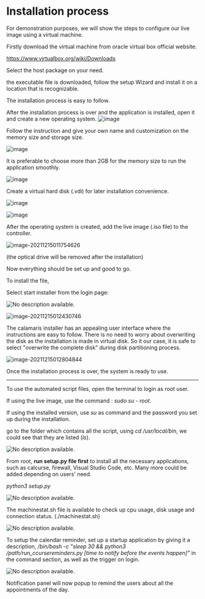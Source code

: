 <h1> Installation process </h1>

For demonstration purposes, we will show the steps to configure our live image using a virtual machine. 



Firstly download the virtual machine from oracle virtual box official website. 

https://www.virtualbox.org/wiki/Downloads

Select the host package on your need. 

the executable file is downloaded, follow the setup Wizard and install it on a location that is recognizable. 

The installation process is easy to follow.



After the installation process is over and the application is installed, open it and create a new operating system. 
![image](https://user-images.githubusercontent.com/55856076/146137189-3f65d5a5-1b46-4824-a71e-0639a5fc11e2.png)


Follow the instruction and give your own name and customization on the memory size and storage size. 

![image](https://user-images.githubusercontent.com/55856076/146137253-92aaf0f0-829b-4197-b1d0-0887d758d9aa.png)


It is preferable to choose more than 2GB for the memory size to run the application smoothly. 

![image](https://user-images.githubusercontent.com/55856076/146137279-c613e5af-d521-452a-9d7a-e8ba00826f9b.png)



Create a virtual hard disk (.vdi) for later installation convenience. 

![image](https://user-images.githubusercontent.com/55856076/146137315-04715cc6-cd2c-44f3-90c1-21e1293240b7.png)

![image](https://user-images.githubusercontent.com/55856076/146137357-96b2d80a-092b-4fd4-9b81-c129f80cf5d3.png)




After the operating system is created, add the live image (.iso file) to the controller. 

![image-20211215011754626](C:\Users\xrosa\AppData\Roaming\Typora\typora-user-images\image-20211215011754626.png) 

(the optical drive will be removed after the installation)

Now everything should be set up and good to go. 



To install the file, 

Select start installer from the login page:

![No description available.](https://scontent-lga3-1.xx.fbcdn.net/v/t1.15752-9/265312277_942033440070425_8824575965237581176_n.png?_nc_cat=107&ccb=1-5&_nc_sid=ae9488&_nc_ohc=7Uo3lEdSFB8AX9isf0I&_nc_ht=scontent-lga3-1.xx&oh=03_AVJ4CyiMZBoAqKmj8cBIHcl9bMUGXKzBozu0plk6FLhj3g&oe=61E0B368)



![image-20211215012430746](C:\Users\xrosa\AppData\Roaming\Typora\typora-user-images\image-20211215012430746.png) 

The calamaris installer has an appealing user interface where the instructions are easy to follow. There is no need to worry about overwriting the disk as the installation is made in virtual disk. So it our case, it is safe to select "overwrite the complete disk" during disk partitioning process. 

![image-20211215012804844](C:\Users\xrosa\AppData\Roaming\Typora\typora-user-images\image-20211215012804844.png) 

Once the installation process is over, the system is ready to use. 





------------------------------------------------------------------------------------------------

To use the automated script files, open the terminal to login as root user. 

If using the live image, use the command : *sudo su - root*. 

If using the installed version, use *su* as command and the password you set up during the installation. 

go to the folder which contains all the script, using *cd /usr/local/bin*, we could see that they are listed (*ls*). 

![No description available.](https://scontent-lga3-1.xx.fbcdn.net/v/t1.15752-9/266013626_508365196963083_750957118963438106_n.png?_nc_cat=100&ccb=1-5&_nc_sid=ae9488&_nc_ohc=r0lhHr7VbPsAX8B9JLV&_nc_ht=scontent-lga3-1.xx&oh=03_AVKSQZjAE1_8doFhZ_5QVNMekmhmI4CPSdkr_1xEKYHVlQ&oe=61DEA268) 



From root, **run setup.py file first** to install all the necessary applications, such as calcurse, firewall, Visual Studio Code, etc. Many more could be added depending on users' need. 

*python3 setup.py*



![No description available.](https://scontent-lga3-1.xx.fbcdn.net/v/t1.15752-9/265014107_623891982280633_7697753955505579613_n.png?_nc_cat=102&ccb=1-5&_nc_sid=ae9488&_nc_ohc=qrkjjvlkmW0AX8d2kTo&tn=v-Tm-JISCjsGM4Bw&_nc_ht=scontent-lga3-1.xx&oh=03_AVLcQD-5g-ua3ho87VB5Zb9vMJJyVnF6J3L4VP5pGZDarA&oe=61E0C07C)



The machinestat.sh file is available to check up cpu usage, disk usage and connection status.  (./machinestat.sh)

![No description available.](https://scontent-lga3-1.xx.fbcdn.net/v/t1.15752-9/265648777_423366452811142_8725471968227782986_n.png?_nc_cat=109&ccb=1-5&_nc_sid=ae9488&_nc_ohc=O_GgywXxp7gAX-vWxia&tn=v-Tm-JISCjsGM4Bw&_nc_ht=scontent-lga3-1.xx&oh=03_AVKWqBfriwGTPEKWpwtor1RuoueAaCPV3WEzVjyWsveRBA&oe=61DF408B)



To setup the calendar reminder, set up a startup application by giving it a description, */bin/bash -c "sleep 30 && python3 /path/run_ccursereminders.py [time to notify before the events happen]"* in the command section, as well as the trigger on login. 



![No description available.](https://scontent-lga3-1.xx.fbcdn.net/v/t1.15752-9/264898965_453172016332136_5403340283687431228_n.png?_nc_cat=104&ccb=1-5&_nc_sid=ae9488&_nc_ohc=Xsz6dbEfjIAAX-DDwwi&_nc_ht=scontent-lga3-1.xx&oh=03_AVLv9yzEYhEsF6HGsDW4XmUoIOJKrhqkI9PX7M2UbNnLfw&oe=61DF42D4)

Notification panel will now popup to remind the users about all the appointments of the day.  
